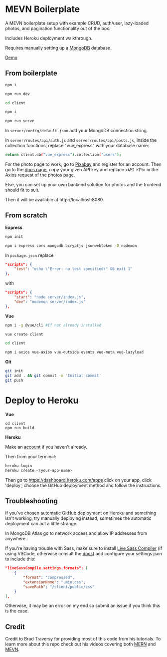 <h1>MEVN Boilerplate</h1>

A MEVN boilerplate setup with example CRUD, auth/user, lazy-loaded photos, and pagination functionality out of the box.

Includes Heroku deployment walkthrough.

Requires manually setting up a [MongoDB](https://www.mongodb.com) database.

[Demo](https://vue-express-js.herokuapp.com/)

## From boilerplate

```bash
npm i

npm run dev

cd client

npm i

npm run serve
```

In `server/config/default.json` add your MongoDB connection string.

In `server/routes/api/auth.js` and `server/routes/api/posts.js`, inside the collection functions, replace "vue_express" with your database name:

```bash
return client.db("vue_express").collection("users");
```

For the photo page to work, go to [Pixabay](https://pixabay.com/accounts/register/) and register for an account. Then go to the [docs page](https://pixabay.com/api/docs/), copy your given API key and replace ```<API_KEY>``` in the Axios request of the photos page. 

Else, you can set up your own backend solution for photos and the frontend should fit to suit.

Then it will be available at http://localhost:8080.

## From scratch

**Express**

```bash
npm init

npm i express cors mongodb bcryptjs jsonwebtoken -D nodemon
```

In `package.json` replace

```json
"scripts": {
    "test": "echo \"Error: no test specified\" && exit 1"
},
```

with

```json
"scripts": {
    "start": "node server/index.js",
    "dev": "nodemon server/index.js"
},
```

**Vue**

```bash
npm i -g @vue/cli #If not already installed

vue create client

cd client

npm i axios vue-axios vue-outside-events vue-meta vue-lazyload
```

**Git**

```bash
git init
git add . && git commit -m 'Initial commit'
git push
```

# Deploy to Heroku

**Vue**

```
cd client
npm run build
```

**Heroku**

Make an [account](http://heroku.com) if you haven't already.

Then from your terminal:

```bash
heroku login
heroku create <!your-app-name>
```

Then go to https://dashboard.heroku.com/apps click on your app, click 'deploy', choose the GitHub deployment method and follow the instructions.

## Troubleshooting

If you've chosen automatic GitHub deployment on Heroku and something isn't working, try manually deploying instead, sometimes the automatic deployment can act a little strange.

In MongoDB Atlas go to network access and allow IP addresses from anywhere.

If you're having trouble with Sass, make sure to install [Live Sass Compiler](https://marketplace.visualstudio.com/items?itemName=ritwickdey.live-sass) (if using VSCode, otherwise consult the [docs](https://sass-lang.com/)) and configure your settings.json to include this:

```json
"liveSassCompile.settings.formats": [
    {
        "format": "compressed",
        "extensionName": ".min.css",
        "savePath": "/client/public/css"
    }
],
```

Otherwise, it may be an error on my end so submit an issue if you think this is the case.

## Credit

Credit to Brad Traversy for providing most of this code from his tutorials. To learn more about this repo check out his videos covering both [MERN](https://www.youtube.com/watch?v=PBTYxXADG_k&list=PLillGF-RfqbbiTGgA77tGO426V3hRF9iE) and [MEVN](https://www.youtube.com/watch?v=j55fHUJqtyw&list=PLillGF-RfqbYSx-Ab1xWVanGKtowTsnNm).
